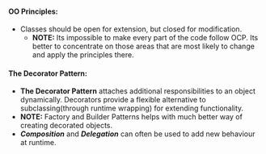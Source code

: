 #### OO Principles:
- Classes should be open for extension, but closed for modification. 
	- **NOTE:** Its impossible to make every part of the code follow OCP. Its better to concentrate on those areas that are most likely to change and apply the principles there.

#### The Decorator Pattern:
- **The Decorator Pattern** attaches additional responsibilities to an object dynamically. Decorators provide a flexible alternative to subclassing(through runtime wrapping) for extending functionality.
- **NOTE:** Factory and Builder Patterns helps with much better way of creating decorated objects.
- ***Composition*** and ***Delegation*** can often be used to add new behaviour at runtime.